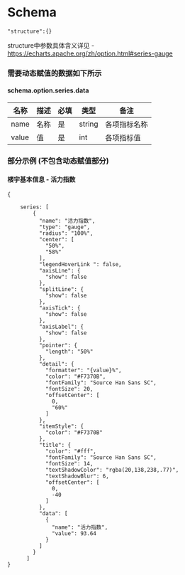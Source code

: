 # Schema

```
"structure":{}
```
structure中参数具体含义详见 - https://echarts.apache.org/zh/option.html#series-gauge

### 需要动态赋值的数据如下所示
#### schema.option.series.data
| 名称 | 描述 | 必填 | 类型 |备注 |
|--|--|--|--|--|
| name | 名称 | 是 | string | 各项指标名称 |
| value | 值 | 是 | int | 各项指标值 |

### 部分示例 (不包含动态赋值部分)
#### 楼宇基本信息 - 活力指数
```
{

    series: [
        {
          "name": "活力指数",
          "type": "gauge",
          "radius": "100%",
          "center": [
            "50%",
            "58%"
          ],
          "legendHoverLink ": false,
          "axisLine": {
            "show": false
          },
          "splitLine": {
            "show": false
          },
          "axisTick": {
            "show": false
          },
          "axisLabel": {
            "show": false
          },
          "pointer": {
            "length": "50%"
          },
          "detail": {
            "formatter": "{value}%",
            "color": "#F7370B",
            "fontFamily": "Source Han Sans SC",
            "fontSize": 20,
            "offsetCenter": [
              0,
              "60%"
            ]
          },
          "itemStyle": {
            "color": "#F7370B"
          },
          "title": {
            "color": "#fff",
            "fontFamily": "Source Han Sans SC",
            "fontSize": 14,
            "textShadowColor": "rgba(20,138,238,.77)",
            "textShadowBlur": 6,
            "offsetCenter": [
              0,
              -40
            ]
          },
          "data": [
            {
              "name": "活力指数",
              "value": 93.64
            }
          ]
        }
      ]
}
```
